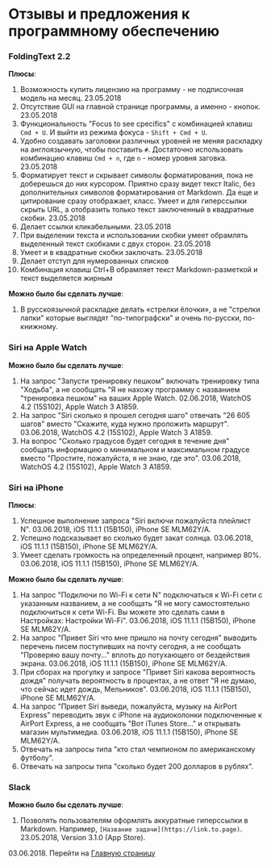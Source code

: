 # Отзывы и предложения к программному обеспечению

### FoldingText 2.2

**Плюсы**:
1. Возможность купить лицензию на программу - не подписочная модель на месяц. 23.05.2018
2. Отсутствие GUI на главной странице программы, а именно - кнопок. 23.05.2018
3. Функциональность "Focus to see cpecifics" с комбинацией клавиш ```Cmd + U```. И выйти из режима фокуса - ```Shift + Cmd + U```.
4. Удобно создавать заголовки различных уровней не меняя раскладку на англоязычную, чтобы поставить `#`. Достаточно использовать комбинацию клавиш `Cmd + n`, где `n` - номер уровня заговка. 23.05.2018
5. Форматирует текст и скрывает символы форматирования, пока не доберешься до них курсором. Приятно сразу видет текст Italic, без дополнительных символов форматирования от Markdown. Да еще и цитирование сразу отображает, класс. Умеет и для гиперссылки скрыть URL, а отобразить только текст заключенный в квадратные скобки. 23.05.2018
6. Делает ссылки кликабельными. 23.05.2018
7. При выделении текста и использовании скобки умеет обрамлять выделенный текст скобками с двух сторон. 23.05.2018
8. Умеет и в квадратные скобки заключать. 23.05.2018
9. Делает отступ для нумерованных списков
10. Комбинация клавиш Ctrl+B обрамляет текст Markdown-разметкой и текст выделяется жирным

**Можно было бы сделать лучше**:
1. В русскоязычной раскладке делать «стрелки ёлочки», а не "стрелки лапки" которые выглядят "по-типографски" и очень по-русски, по-книжному.

### Siri на Apple Watch

**Можно было бы сделать лучше**:
1. На запрос "Запусти тренировку пешком" включать тренировку типа "Ходьба", а не сообщать "Я не нахожу программу с названием "тренировка пешком" на ваших Apple Watch. 02.06.2018, WatchOS 4.2 (15S102), Apple Watch 3 A1859.
2. На запрос "Siri сколько я прошел сегодня шаго" отвечать "26 605 шагов" вместо "Скажите, куда нужно проложить маршрут". 03.06.2018, WatchOS 4.2 (15S102), Apple Watch 3 A1859.
3. На вопрос "Сколько градусов будет сегодня в течение дня" сообщать информацию о минимальном и максимальном градусе вместо "Простите, пожалуйста, я не знаю, где это". 03.06.2018, WatchOS 4.2 (15S102), Apple Watch 3 A1859. 

### Siri на iPhone

**Плюсы**:
1. Успешное выполнение запроса "Siri включи пожалуйста плейлист N". 03.06.2018, iOS 11.1.1 (15B150), iPhone SE MLM62Y/A.
2. Успешно подсказывает во сколько будет закат солнца. 03.06.2018, iOS 11.1.1 (15B150), iPhone SE MLM62Y/A.
3. Умеет сделать громкость на определенный процент, например 80%. 03.06.2018, iOS 11.1.1 (15B150), iPhone SE MLM62Y/A.

**Можно было бы сделать лучше**:
1. На запрос "Подключи по Wi-Fi к сети N" подключаться к Wi-Fi сети с указанным названием, а не сообщать "Я не могу самостоятельно подключиться к сети Wi-Fi. Вы можете это сделать сами в Настройках: Настройки Wi-Fi". 03.06.2018, iOS 11.1.1 (15B150), iPhone SE MLM62Y/A.
2. На запрос "Привет Siri что мне пришло на почту сегодня" выводить перечень писем поступивших на почту сегодня, а не сообщать "Проверяю вашу почту..." вплоть до потухающего от бездействия экрана. 03.06.2018, iOS 11.1.1 (15B150), iPhone SE MLM62Y/A.
3. При сборах на прогулку и запросе "Привет Siri какова вероятность дождя" получать вероятность в процентах, а не ответ "Я не думаю, что сейчас идет дождь, Мельников". 03.06.2018, iOS 11.1.1 (15B150), iPhone SE MLM62Y/A.
4. На запрос "Привет Siri выведи, пожалуйста, музыку на AirPort Express" переводить звук с iPhone на аудиоколонки подключенные к AirPort Express, а не сообщать "Вот iTunes Store..." и открывать магазин мультимедиа. 03.06.2018, iOS 11.1.1 (15B150), iPhone SE MLM62Y/A.
5. Отвечать на запросы типа "кто стал чемпионом по американскому футболу".
6. Отвечать на запросы типа "сколько будет 200 долларов в рублях".

### Slack

**Можно было бы сделать лучше**:
1. Позволять пользователям оформлять аккуратные гиперссылки в Markdown. Например, `[Название задачи](https://link.to.page)`. 23.05.2018, Version 3.1.0 (App Store).

03.06.2018. Перейти на [Главную страницу](./)